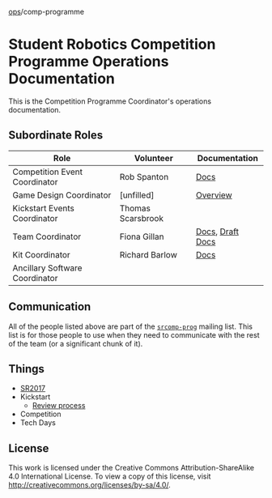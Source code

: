 [ops](https://bitbucket.org/srobo/ops-manual/wiki/Home)/comp-programme
# Student Robotics Competition Programme Operations Documentation

This is the Competition Programme Coordinator's operations
documentation.

## Subordinate Roles

Role | Volunteer | Documentation
-----|-----------|--------------
Competition Event Coordinator | Rob Spanton | [Docs](https://bitbucket.org/rspanton/sr-event-coord/wiki/Home)
Game Design Coordinator | [unfilled] | [Overview](roles/game-design-coord.md)
Kickstart Events Coordinator | Thomas Scarsbrook
Team Coordinator | Fiona Gillan | [Docs](https://github.com/fgillan/sr-team-coord/wiki), [Draft Docs](https://github.com/srobo/team-coord-draft-docs/wiki)
Kit Coordinator | Richard Barlow | [Docs](https://bitbucket.org/richardbarlow/sr-kit-coord/wiki/Home)
Ancillary Software Coordinator |

## Communication

All of the people listed above are part of the [`srcomp-prog`](https://groups.google.com/forum/#!forum/srcomp-prog) mailing list.  This list is for those people to use when they need to communicate with the rest of the team (or a significant chunk of it).

## Things

 * [SR2017](SR2017/index.md)
 * Kickstart
     * [Review process](kickstart/review.md)
 * Competition
 * Tech Days

## License

This work is licensed under the Creative Commons
Attribution-ShareAlike 4.0 International License. To view a copy of
this license, visit http://creativecommons.org/licenses/by-sa/4.0/.
